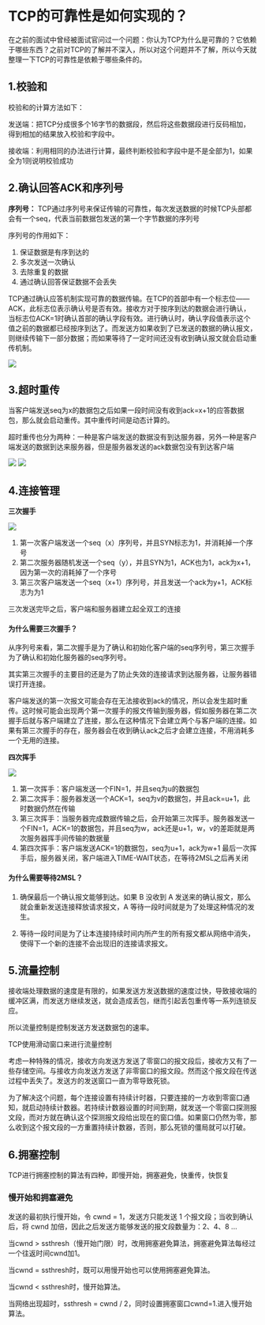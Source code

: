 # TCP的可靠性是如何实现的？

在之前的面试中曾经被面试官问过一个问题：你认为TCP为什么是可靠的？它依赖于哪些东西？之前对TCP的了解并不深入，所以对这个问题并不了解，所以今天就整理一下TCP的可靠性是依赖于哪些条件的。


## 1.校验和
校验和的计算方法如下：

发送端：把TCP分成很多个16字节的数据段，然后将这些数据段进行反码相加，得到相加的结果放入校验和字段中。

接收端：利用相同的办法进行计算，最终判断校验和字段中是不是全部为1，如果全为1则说明校验成功

## 2.确认回答ACK和序列号

**序列号：**
TCP通过序列号来保证传输的可靠性，每次发送数据的时候TCP头部都会有一个seq，代表当前数据包发送的第一个字节数据的序列号

序列号的作用如下：
1. 保证数据是有序到达的
2. 多次发送一次确认
3. 去除重复的数据
4. 通过确认回答保证数据不会丢失

TCP通过确认应答机制实现可靠的数据传输。在TCP的首部中有一个标志位——ACK，此标志位表示确认号是否有效。接收方对于按序到达的数据会进行确认，当标志位ACK=1时确认首部的确认字段有效。进行确认时，确认字段值表示这个值之前的数据都已经按序到达了。而发送方如果收到了已发送的数据的确认报文，则继续传输下一部分数据；而如果等待了一定时间还没有收到确认报文就会启动重传机制。

![](./img/1.png)

## 3.超时重传

当客户端发送seq为x的数据包之后如果一段时间没有收到ack=x+1的应答数据包，那么就会启动重传。其中重传时间是动态计算的。

超时重传也分为两种：一种是客户端发送的数据没有到达服务器，另外一种是客户端发送的数据到达来服务器，但是服务器发送的ack数据包没有到达客户端

![](./img/2.png)
![](./img/3.png)


## 4.连接管理

**三次握手**

![](./img/4.png)


1. 第一次客户端发送一个seq（x）序列号，并且SYN标志为1，并消耗掉一个序号
2. 第二次服务器随机发送一个seq（y），并且SYN为1，ACK也为1，ack为x+1，因为第一次的消耗掉了一个序号
3. 第三次客户端发送一个seq（x+1）序列号，并且发送一个ack为y+1，ACK标志为为1

三次发送完毕之后，客户端和服务器建立起全双工的连接

#### 为什么需要三次握手？
从序列号来看，第二次握手是为了确认和初始化客户端的seq序列号，第三次握手为了确认和初始化服务器的seq序列号。

其实第三次握手的主要目的还是为了防止失效的连接请求到达服务器，让服务器错误打开连接。

客户端发送的第一次报文可能会存在无法接收到ack的情况，所以会发生超时重传。这时候可能会出现两个第一次握手的报文传输到服务器，假如服务器在第二次握手后就与客户端建立了连接，那么在这种情况下会建立两个与客户端的连接。如果有第三次握手的存在，服务器会在收到确认ack之后才会建立连接，不用消耗多一个无用的连接。



**四次挥手**

![](./img/5.png)

1. 第一次挥手：客户端发送一个FIN=1，并且seq为u的数据包
2. 第二次挥手：服务器发送一个ACK=1，seq为v的数据包，并且ack=u+1，此时数据仍然在传输
3. 第三次挥手：当服务器完成数据传输之后，会开始第三次挥手。服务器发送一个FIN=1，ACK=1的数据包，并且seq为w，ack还是u+1，w，v的差距就是两次服务器挥手间传输的数据量
4. 第四次挥手：客户端发送ACK=1的数据包，seq为u+1，ack为w+1
最后一次挥手后，服务器关闭，客户端进入TIME-WAIT状态，在等待2MSL之后再关闭

#### 为什么需要等待2MSL？

1. 确保最后一个确认报文能够到达。如果 B 没收到 A 发送来的确认报文，那么就会重新发送连接释放请求报文，A 等待一段时间就是为了处理这种情况的发生。

2. 等待一段时间是为了让本连接持续时间内所产生的所有报文都从网络中消失，使得下一个新的连接不会出现旧的连接请求报文。


## 5.流量控制

接收端处理数据的速度是有限的，如果发送方发送数据的速度过快，导致接收端的缓冲区满，而发送方继续发送，就会造成丢包，继而引起丢包重传等一系列连锁反应。

所以流量控制是控制发送方发送数据包的速率。

TCP使用滑动窗口来进行流量控制

考虑一种特殊的情况，接收方向发送方发送了零窗口的报文段后，接收方又有了一些存储空间。与接收方向发送方发送了非零窗口的报文段。然而这个报文段在传送过程中丢失了。发送方的发送窗口一直为零导致死锁。

为了解决这个问题，每个连接设置有持续计时器，只要连接的一方收到零窗口通知，就启动持续计数器。若持续计数器设置的时间到期，就发送一个零窗口探测报文段，而对方就在确认这个探测报文段给出现在的窗口值。如果窗口仍然为零，那么收到这个报文段的一方重置持续计数器，否则，那么死锁的僵局就可以打破。


## 6.拥塞控制


TCP进行拥塞控制的算法有四种，即慢开始，拥塞避免，快重传，快恢复

### 慢开始和拥塞避免

发送的最初执行慢开始，令 cwnd = 1，发送方只能发送 1 个报文段；当收到确认后，将 cwnd 加倍，因此之后发送方能够发送的报文段数量为：2、4、8 ...

当cwnd > ssthresh（慢开始门限）时，改用拥塞避免算法，拥塞避免算法每经过一个往返时间cwnd加1。

当cwnd = ssthresh时，既可以用慢开始也可以使用拥塞避免算法。

当cwnd < ssthresh时，慢开始算法。

当网络出现超时，ssthresh = cwnd / 2，同时设置拥塞窗口cwnd=1.进入慢开始算法。